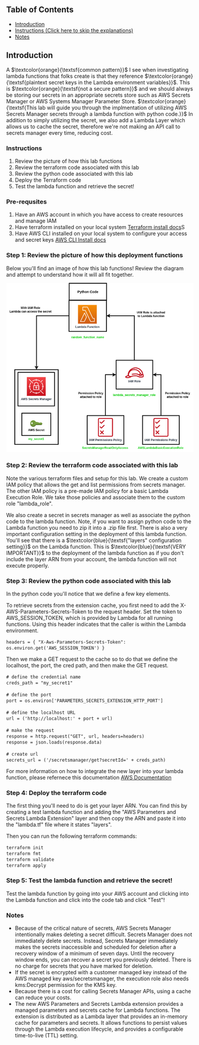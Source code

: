 ## Table of Contents

- [Introduction](#introduction)
- [Instructions (Click here to skip the explanations)](#instructions)
- [Notes](#notes)

## Introduction

A $\textcolor{orange}{\textsf{common pattern}}$ I see when investigating lambda functions that folks create is that they reference $\textcolor{orange}{\textsf{plaintext secret keys in the Lambda environment variables}}$.  This is $\textcolor{orange}{\textsf{not a secure pattern}}$ and we should always be storing our secrets in an appropriate secrets store such as AWS Secrets Manager or AWS Systems Manager Parameter Store.  $\textcolor{orange}{\textsf{This lab will guide you through the implmentation of utilizing AWS Secrets Manager secrets through a lambda function with python code.}}$  In addition to simply utilizing the secret, we also add a Lambda Layer which allows us to cache the secret, therefore we're not making an API call to secrets manager every time, reducing cost.

### Instructions
1. Review the picture of how this lab functions
2. Review the terraform code associated with this lab
3. Review the python code associated with this lab
4. Deploy the Terraform code
5. Test the lambda function and retrieve the secret!

### Pre-requsites
1. Have an AWS account in which you have access to create resources and manage IAM
2. Have terraform installed on your local system [Terraform install docs](https://developer.hashicorp.com/terraform/tutorials/aws-get-started/install-cli)S
3. Have AWS CLI installed on your local system to configure your access and secret keys [AWS CLI Install docs](https://docs.aws.amazon.com/cli/latest/userguide/getting-started-install.html)

### Step 1: Review the picture of how this deployment functions
Below you'll find an image of how this lab functions!  Review the diagram and attempt to understand how it will all fit together.

![My Image](LambdaLab.png)

### Step 2: Review the terraform code associated with this lab
Note the various terraform files and setup for this lab.  We create a custom IAM policy that allows the get and list permissions from secrets manager.  The other IAM policy is a pre-made IAM policy for a basic Lambda Execution Role.  We take those policies and associate them to the custom role "lambda_role".

We also create a secret in secrets manager as well as associate the python code to the lambda function.  Note, if you want to assign python code to the Lambda function you need to zip it into a .zip file first.  There is also a very important configuration setting in the deployment of this lambda function.  You'll see that there is a $\textcolor{blue}{\textsf{"layers" configuration setting}}$ on the Lambda function.  This is $\textcolor{blue}{\textsf{VERY IMPORTANT}}$ to the deployment of the lambda function as if you don't include the layer ARN from your account, the lambda function will not execute properly.


### Step 3: Review the python code associated with this lab
In the python code you'll notice that we define a few key elements.

To retrieve secrets from the extension cache, you first need to add the X-AWS-Parameters-Secrets-Token to the request header. Set the token to AWS_SESSION_TOKEN, which is provided by Lambda for all running functions. Using this header indicates that the caller is within the Lambda environment.
```
headers = { "X-Aws-Parameters-Secrets-Token": os.environ.get('AWS_SESSION_TOKEN') }
```

Then we make a GET request to the cache so to do that we define the localhost, the port, the cred path, and then make the GET request.
```
# define the credential name
creds_path = "my_secret1"

# define the port
port = os.environ['PARAMETERS_SECRETS_EXTENSION_HTTP_PORT']

# define the localhost URL
url = ('http://localhost:' + port + url)

# make the request
response = http.request("GET", url, headers=headers)
response = json.loads(response.data)

# create url
secrets_url = ('/secretsmanager/get?secretId=' + creds_path)
```

For more information on how to integrate the new layer into your lambda function, please refernece this documentation
[AWS Documentation](https://docs.aws.amazon.com/secretsmanager/latest/userguide/retrieving-secrets_lambda.html)

### Step 4: Deploy the terraform code
The first thing you'll need to do is get your layer ARN.  You can find this by creating a test lambda function and adding the "AWS Parameters and Secrets Lambda Extension" layer and then copy the ARN and paste it into the "lambda.tf" file where it states "layers".

Then you can run the following terraform commands:
```hcl
terraform init
terraform fmt
terraform validate
terraform apply
```

### Step 5: Test the lambda function and retrieve the secret!
Test the lambda function by going into your AWS account and clicking into the Lambda function and click into the code tab and click "Test"!


### Notes
* Because of the critical nature of secrets, AWS Secrets Manager intentionally makes deleting a secret difficult. Secrets Manager does not immediately delete secrets. Instead, Secrets Manager immediately makes the secrets inaccessible and scheduled for deletion after a recovery window of a minimum of seven days. Until the recovery window ends, you can recover a secret you previously deleted. There is no charge for secrets that you have marked for deletion. 
* If the secret is encrypted with a customer managed key instead of the AWS managed key aws/secretsmanager, the execution role also needs kms:Decrypt permission for the KMS key.
* Because there is a cost for calling Secrets Manager APIs, using a cache can reduce your costs.
* The new AWS Parameters and Secrets Lambda extension provides a managed parameters and secrets cache for Lambda functions. The extension is distributed as a Lambda layer that provides an in-memory cache for parameters and secrets. It allows functions to persist values through the Lambda execution lifecycle, and provides a configurable time-to-live (TTL) setting.